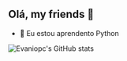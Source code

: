## Olá, my friends 👋

- 🌱 Eu estou aprendento Python

<!--
**Evaniopc/Evaniopc** is a ✨ _special_ ✨ repository because its `README.md` (this file) appears on your GitHub profile.

Here are some ideas to get you started:

- 🔭 I’m currently working on ...
- 🌱 I’m currently learning ...
- 👯 I’m looking to collaborate on ...
- 🤔 I’m looking for help with ...
- 💬 Ask me about ...
- 📫 How to reach me: ...
- 😄 Pronouns: ...
- ⚡ Fun fact: ...
-->


![Evaniopc's GitHub stats](https://github-readme-stats.vercel.app/api?username=Evaniopc&count_private=true&show_icons=true&theme=vision-friendly-dark)

